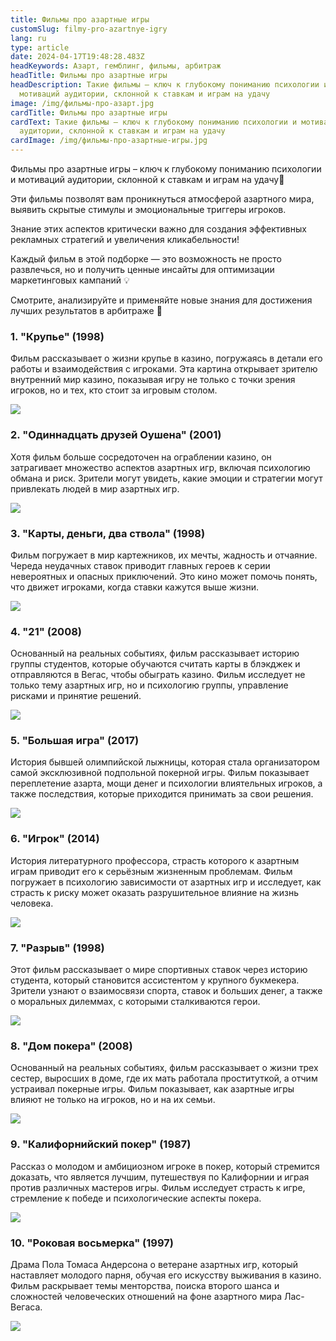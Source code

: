 ```yaml
---
title: Фильмы про азартные игры
customSlug: filmy-pro-azartnye-igry
lang: ru
type: article
date: 2024-04-17T19:48:28.483Z
headKeywords: Азарт, гемблинг, фильмы, арбитраж
headTitle: Фильмы про азартные игры
headDescription: Такие фильмы – ключ к глубокому пониманию психологии и
  мотиваций аудитории, склонной к ставкам и играм на удачу
image: /img/фильмы-про-азарт.jpg
cardTitle: Фильмы про азартные игры
cardText: Такие фильмы – ключ к глубокому пониманию психологии и мотиваций
  аудитории, склонной к ставкам и играм на удачу
cardImage: /img/фильмы-про-азартные-игры.jpg
---
```

Фильмы про азартные игры – ключ к глубокому пониманию психологии и мотиваций аудитории, склонной к ставкам и играм на удачу🎰

Эти фильмы позволят вам проникнуться атмосферой азартного мира, выявить скрытые стимулы и эмоциональные триггеры игроков.

Знание этих аспектов критически важно для создания эффективных рекламных стратегий и увеличения кликабельности!

Каждый фильм в этой подборке — это возможность не просто развлечься, но и получить ценные инсайты для оптимизации маркетинговых кампаний 💡

Смотрите, анализируйте и применяйте новые знания для достижения лучших результатов в арбитраже 🍿

### 1. "Крупье" (1998)

Фильм рассказывает о жизни крупье в казино, погружаясь в детали его работы и взаимодействия с игроками. Эта картина открывает зрителю внутренний мир казино, показывая игру не только с точки зрения игроков, но и тех, кто стоит за игровым столом.

![](/img/крупье.jpg)

### 2. "Одиннадцать друзей Оушена" (2001)

Хотя фильм больше сосредоточен на ограблении казино, он затрагивает множество аспектов азартных игр, включая психологию обмана и риск. Зрители могут увидеть, какие эмоции и стратегии могут привлекать людей в мир азартных игр.

![](/img/11-друзей-оушена.jpg)

### 3. "Карты, деньги, два ствола" (1998)

Фильм погружает в мир картежников, их мечты, жадность и отчаяние. Череда неудачных ставок приводит главных героев к серии невероятных и опасных приключений. Это кино может помочь понять, что движет игроками, когда ставки кажутся выше жизни.

![](/img/карты-деньги-2-ствола.jpg)

### 4. "21" (2008)

Основанный на реальных событиях, фильм рассказывает историю группы студентов, которые обучаются считать карты в блэкджек и отправляются в Вегас, чтобы обыграть казино. Фильм исследует не только тему азартных игр, но и психологию группы, управление рисками и принятие решений.

![](/img/21.jpg)

### 5. "Большая игра" (2017)

История бывшей олимпийской лыжницы, которая стала организатором самой эксклюзивной подпольной покерной игры. Фильм показывает переплетение азарта, мощи денег и психологии влиятельных игроков, а также последствия, которые приходится принимать за свои решения.

![](/img/большая-игра.jpg)

### 6. "Игрок" (2014)

История литературного профессора, страсть которого к азартным играм приводит его к серьёзным жизненным проблемам. Фильм погружает в психологию зависимости от азартных игр и исследует, как страсть к риску может оказать разрушительное влияние на жизнь человека.

![](/img/игрок.jpg)

### 7. "Разрыв" (1998)

Этот фильм рассказывает о мире спортивных ставок через историю студента, который становится ассистентом у крупного букмекера. Зрители узнают о взаимосвязи спорта, ставок и больших денег, а также о моральных дилеммах, с которыми сталкиваются герои.

![](/img/разрыв.jpg)

### 8. "Дом покера" (2008)

Основанный на реальных событиях, фильм рассказывает о жизни трех сестер, выросших в доме, где их мать работала проституткой, а отчим устраивал покерные игры. Фильм показывает, как азартные игры влияют не только на игроков, но и на их семьи.

![](/img/дом-покера.jpg)



### 9. "Калифорнийский покер" (1987)

Рассказ о молодом и амбициозном игроке в покер, который стремится доказать, что является лучшим, путешествуя по Калифорнии и играя против различных мастеров игры. Фильм исследует страсть к игре, стремление к победе и психологические аспекты покера.

![](/img/калифорнийский-покер.jpg)

### 10. "Роковая восьмерка" (1997)

Драма Пола Томаса Андерсона о ветеране азартных игр, который наставляет молодого парня, обучая его искусству выживания в казино. Фильм раскрывает темы менторства, поиска второго шанса и сложностей человеческих отношений на фоне азартного мира Лас-Вегаса.

![](/img/роковая-.jpg)